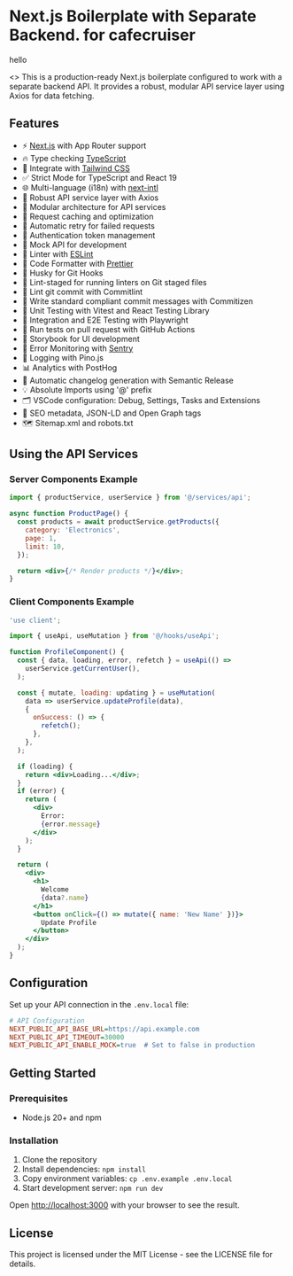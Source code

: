 # Next.js Boilerplate with Separate Backend. for cafecruiser
hello

<>
This is a production-ready Next.js boilerplate configured to work with a separate backend API. It provides a robust, modular API service layer using Axios for data fetching.

## Features

- ⚡ [Next.js](https://nextjs.org) with App Router support
- 🔥 Type checking [TypeScript](https://www.typescriptlang.org)
- 💎 Integrate with [Tailwind CSS](https://tailwindcss.com)
- ✅ Strict Mode for TypeScript and React 19
- 🌐 Multi-language (i18n) with [next-intl](https://next-intl-docs.vercel.app/)
- 🔄 Robust API service layer with Axios
- 🧩 Modular architecture for API services
- 🔄 Request caching and optimization
- 🔁 Automatic retry for failed requests
- 🔑 Authentication token management
- 🧪 Mock API for development
- 📏 Linter with [ESLint](https://eslint.org)
- 💖 Code Formatter with [Prettier](https://prettier.io)
- 🦊 Husky for Git Hooks
- 🚫 Lint-staged for running linters on Git staged files
- 🚓 Lint git commit with Commitlint
- 📓 Write standard compliant commit messages with Commitizen
- 🦺 Unit Testing with Vitest and React Testing Library
- 🧪 Integration and E2E Testing with Playwright
- 👷 Run tests on pull request with GitHub Actions
- 🎉 Storybook for UI development
- 🚨 Error Monitoring with [Sentry](https://sentry.io)
- 📝 Logging with Pino.js
- 📊 Analytics with PostHog
- 🎁 Automatic changelog generation with Semantic Release
- 💡 Absolute Imports using '@' prefix
- 🗂 VSCode configuration: Debug, Settings, Tasks and Extensions
- 🤖 SEO metadata, JSON-LD and Open Graph tags
- 🗺️ Sitemap.xml and robots.txt

## Using the API Services

### Server Components Example

```jsx
import { productService, userService } from '@/services/api';

async function ProductPage() {
  const products = await productService.getProducts({
    category: 'Electronics',
    page: 1,
    limit: 10,
  });

  return <div>{/* Render products */}</div>;
}
```

### Client Components Example

```jsx
'use client';

import { useApi, useMutation } from '@/hooks/useApi';

function ProfileComponent() {
  const { data, loading, error, refetch } = useApi(() =>
    userService.getCurrentUser(),
  );

  const { mutate, loading: updating } = useMutation(
    data => userService.updateProfile(data),
    {
      onSuccess: () => {
        refetch();
      },
    },
  );

  if (loading) {
    return <div>Loading...</div>;
  }
  if (error) {
    return (
      <div>
        Error:
        {error.message}
      </div>
    );
  }

  return (
    <div>
      <h1>
        Welcome
        {data?.name}
      </h1>
      <button onClick={() => mutate({ name: 'New Name' })}>
        Update Profile
      </button>
    </div>
  );
}
```

## Configuration

Set up your API connection in the `.env.local` file:

```ini
# API Configuration
NEXT_PUBLIC_API_BASE_URL=https://api.example.com
NEXT_PUBLIC_API_TIMEOUT=30000
NEXT_PUBLIC_API_ENABLE_MOCK=true  # Set to false in production
```

## Getting Started

### Prerequisites

- Node.js 20+ and npm

### Installation

1. Clone the repository
2. Install dependencies: `npm install`
3. Copy environment variables: `cp .env.example .env.local`
4. Start development server: `npm run dev`

Open [http://localhost:3000](http://localhost:3000) with your browser to see the result.

## License

This project is licensed under the MIT License - see the LICENSE file for details.
